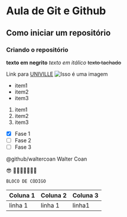 # Aula de Git e Github
## Como iniciar um repositório
### Criando o repositório
**texto em negrito**
*texto em itálico*
~~texto tachado~~

Link para [UNIVILLE](https://www.univille.br)
![Isso é uma imagem](https://myoctocat.com/assets/images/base-octocat.svg)

- item1
- item2
- item3

1. item1
2. item2
3. item3

- [x] Fase 1
- [ ] Fase 2
- [ ] Fase 3

@github/waltercoan Walter Coan

😎
🎂🎉😉💋🌹🎂🎶
```
BLOCO DE CÓDIGO
```
Coluna 1 | Coluna 2 | Coluna 3
-------- | -------- | --------
linha 1  | linha 1  | linha1
